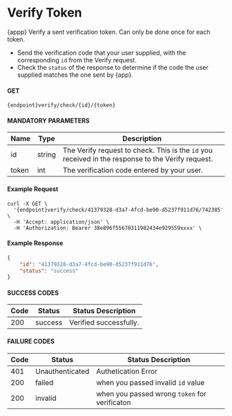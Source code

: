 # Verify Token

{appp} Verify a sent verification token. Can only be done once for each token.

  - Send the verification code that your user supplied, with the corresponding `id` from the Verify request.
  - Check the `status` of the response to determine if the code the user supplied matches the one sent by {app}.

#### GET
```
{endpoint}verify/check/{id}/{token}
```

#### MANDATORY PARAMETERS

| Name     | Type | Description |
|----------|------|----------|
| id | string | The Verify request to check. This is the `id` you received in the response to the Verify request.|
| token | int | The verification code entered by your user.|

#### Example Request

```curl
curl -X GET \
  '{endpoint}verify/check/41379328-d3a7-4fcd-be90-d5237f911d76/742385' \
  -H 'Accept: application/json' \
  -H 'Authorization: Bearer 38e896f55670311982434e929559xxxx' \
```

#### Example Response

```json
{
    "id": "41379328-d3a7-4fcd-be90-d5237f911d76",
    "status": "success"
}
```

####  SUCCESS CODES

|Code|Status|Status Description|
|--- |--- |--- |
|200 | success | Verified successfully. |


####  FAILURE CODES

|Code|Status|Status Description|
|--- |--- |--- |
|401 | Unauthenticated | Authetication Error |
|200 | failed | when you passed invalid `id` value |
|200 | invalid | when you passed wrong `token` for verificaton |